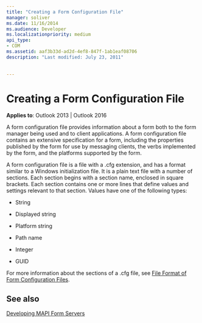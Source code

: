 ```yaml
---
title: "Creating a Form Configuration File"
manager: soliver
ms.date: 11/16/2014
ms.audience: Developer
ms.localizationpriority: medium
api_type:
- COM
ms.assetid: aaf3b33d-ad2d-4ef8-847f-1ab1eaf08706
description: "Last modified: July 23, 2011"
 
 
---
```


# Creating a Form Configuration File

  
  
**Applies to**: Outlook 2013 | Outlook 2016 
  
A form configuration file provides information about a form both to the form manager being used and to client applications. A form configuration file contains an extensive specification for a form, including the properties published by the form for use by messaging clients, the verbs implemented by the form, and the platforms supported by the form.
  
A form configuration file is a file with a .cfg extension, and has a format similar to a Windows initialization file. It is a plain text file with a number of sections. Each section begins with a section name, enclosed in square brackets. Each section contains one or more lines that define values and settings relevant to that section. Values have one of the following types:
  
- String
    
- Displayed string
    
- Platform string
    
- Path name
    
- Integer
    
- GUID
    
For more information about the sections of a .cfg file, see [File Format of Form Configuration Files](file-format-of-form-configuration-files.md).
  
## See also



[Developing MAPI Form Servers](developing-mapi-form-servers.md)

